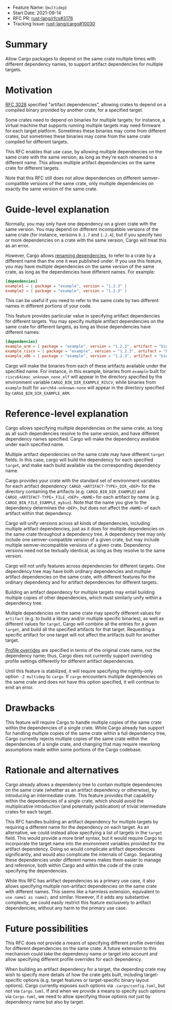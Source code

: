 - Feature Name: (`multidep`)
- Start Date: 2021-09-14
- RFC PR: [rust-lang/rfcs#3176](https://github.com/rust-lang/rfcs/pull/3176)
- Tracking Issue: [rust-lang/cargo#10030](https://github.com/rust-lang/cargo/issues/10030)

# Summary
[summary]: #summary

Allow Cargo packages to depend on the same crate multiple times with different
dependency names, to support artifact dependencies for multiple targets.

# Motivation
[motivation]: #motivation

[RFC 3028](https://github.com/rust-lang/rfcs/blob/HEAD/text/3028-cargo-binary-dependencies.md)
specified "artifact dependencies", allowing crates to depend on a compiled
binary provided by another crate, for a specified target.

Some crates need to depend on binaries for multiple targets; for instance, a
virtual machine that supports running multiple targets may need firmware for
each target platform. Sometimes these binaries may come from different crates,
but sometimes these binaries may come from the same crate compiled for
different targets.

This RFC enables that use case, by allowing multiple dependencies on the same
crate with the same version, as long as they're each renamed to a different
name. This allows multiple artifact dependencies on the same crate for
different targets.

Note that this RFC still does not allow dependencies on different
semver-compatible versions of the same crate, only multiple dependencies on
exactly the same version of the same crate.

# Guide-level explanation
[guide-level-explanation]: #guide-level-explanation

Normally, you may only have one dependency on a given crate with the same
version. You may depend on different incompatible versions of the same crate
(for instance, versions `0.1.7` and `1.2.4`), but if you specify two or more
dependencies on a crate with the same version, Cargo will treat this as an
error.

However, Cargo allows [renaming
dependencies](https://doc.rust-lang.org/cargo/reference/specifying-dependencies.html#renaming-dependencies-in-cargotoml),
to refer to a crate by a different name than the one it was published under. If
you use this feature, you may have multiple dependencies on the same version of
the same crate, as long as the dependencies have different names.  For example:

```toml
[dependencies]
example1 = { package = "example", version = "1.2.3" }
example2 = { package = "example", version = "1.2.3" }
```

This can be useful if you need to refer to the same crate by two different
names in different portions of your code.

This feature provides particular value in specifying artifact dependencies for
different targets. You may specify multiple artifact dependencies on the same
crate for different targets, as long as those dependencies have different
names:

```toml
[dependencies]
example_arm = { package = "example", version = "1.2.3", artifact = "bin", target = "aarch64-unknown-none" }
example_riscv = { package = "example", version = "1.2.3", artifact = "bin", target = "riscv64imac-unknown-none-elf" }
example_x86 = { package = "example", version = "1.2.3", artifact = "bin", target = "x86_64-unknown-none" }
```

Cargo will make the binaries from each of these artifacts available under the
specified name. For instance, in this example, binaries from `example` built
for `riscv64imac_unknown_none_elf` will appear in the directory specified by
the environment variable `CARGO_BIN_DIR_EXAMPLE_RISCV`, while binaries from
`example` built for `aarch64-unknown-none` will appear in the directory
specified by `CARGO_BIN_DIR_EXAMPLE_ARM`.

# Reference-level explanation
[reference-level-explanation]: #reference-level-explanation

Cargo allows specifying multiple dependencies on the same crate, as long as all
such dependencies resolve to the same version, and have different dependency
names specified. Cargo will make the dependency available under each specified
name.

Multiple artifact dependencies on the same crate may have different `target`
fields. In this case, cargo will build the dependency for each specified
`target`, and make each build available via the corresponding dependency name.

Cargo provides your crate with the standard set of environment variables for
each artifact dependency: `CARGO_<ARTIFACT-TYPE>_DIR_<DEP>` for the directory
containing the artifacts (e.g.  `CARGO_BIN_DIR_EXAMPLE`) and
`CARGO_<ARTIFACT-TYPE>_FILE_<DEP>_<NAME>` for each artifact by name (e.g.
`CARGO_BIN_FILE_EXAMPLE_mybin`). Note that the name you give to the dependency
determines the `<DEP>`, but does not affect the `<NAME>` of each artifact
within that dependency.

Cargo will unify versions across all kinds of dependencies, including multiple
artifact dependencies, just as it does for multiple dependencies on the same
crate throughout a dependency tree. A dependency tree may only include one
semver-compatible version of a given crate, but may include multiple
semver-incompatible versions of a given crate. Dependency versions need not be
textually identical, as long as they resolve to the same version.

Cargo will not unify features across dependencies for different targets. One
dependency tree may have both ordinary dependencies and multiple artifact
dependencies on the same crate, with different features for the ordinary
dependency and for artifact dependencies for different targets.

Building an artifact dependency for multiple targets may entail building
multiple copies of other dependencies, which must similarly unify within a
dependency tree.

Multiple dependencies on the same crate may specify different values for
`artifact` (e.g. to build a library and/or multiple specific binaries), as well
as different values for `target`. Cargo will combine all the entries for a
given `target`, and build all the specified artifacts for that target.
Requesting a specific artifact for one target will not affect the artifacts
built for another target.

[Profile
overrides](https://doc.rust-lang.org/cargo/reference/profiles.html#overrides)
are specified in terms of the original crate name, not the dependency name;
thus, Cargo does not currently support overriding profile settings differently
for different artifact dependencies.

Until this feature is stabilized, it will require specifying the nightly-only
option `-Z multidep` to `cargo`. If `cargo` encounters multiple dependencies on
the same crate and does not have this option specified, it will continue to
emit an error.

# Drawbacks
[drawbacks]: #drawbacks

This feature will require Cargo to handle multiple copies of the same crate
within the dependencies of a single crate. While Cargo already has support for
handling multiple copies of the same crate within a full dependency tree, Cargo
currently rejects multiple copies of the same crate within the dependencies of
a single crate, and changing that may require reworking assumptions made within
some portions of the Cargo codebase.

# Rationale and alternatives
[rationale-and-alternatives]: #rationale-and-alternatives

Cargo already allows a dependency tree to contain multiple dependencies on the
same crate (whether as an artifact dependency or otherwise), by introducing an
intermediate crate. This feature provides that capability within the
dependencies of a single crate, which should avoid the multiplicative
introduction (and potentially publication) of trivial intermediate crates for
each target.

This RFC handles building an artifact dependency for multiple targets by
requiring a different name for the dependency on each target. As an
alternative, we could instead allow specifying a list of targets in the
`target` field. This would provide a more brief syntax, but it would require
Cargo to incorporate the target name into the environment variables provided
for the artifact dependency. Doing so would complicate artifact dependencies
significantly, and would also complicate the internals of Cargo. Separating
these dependencies under different names makes them easier to manage and
reference, both within Cargo and within the code of the crate specifying the
dependencies.

While this RFC has artifact dependencies as a primary use case, it also allows
specifying multiple non-artifact dependencies on the same crate with different
names. This seems like a harmless extension, equivalent to `use name1 as
name2;` and similar. However, if it adds any substantive complexity, we could
easily restrict this feature exclusively to artifact dependencies, without any
harm to the primary use case.

# Future possibilities
[future-possibilities]: #future-possibilities

This RFC does not provide a means of specifying different profile overrides for
different dependencies on the same crate. A future extension to this mechanism
could take the dependency name or target into account and allow specifying
different profile overrides for each dependency.

When building an artifact dependency for a target, the depending crate may wish
to specify more details of how the crate gets built, including target-specific
options (e.g. target features or target-specific binary layout options). Cargo
currently exposes such options via `.cargo/config.toml`, but not via
`Cargo.toml`. If and when we provide a means to specify such options via
`Cargo.toml`, we need to allow specifying those options not just by dependency
name but also by target.

